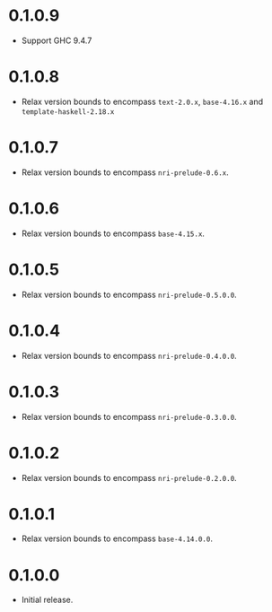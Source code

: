 # 0.1.0.9

- Support GHC 9.4.7

# 0.1.0.8

- Relax version bounds to encompass `text-2.0.x`, `base-4.16.x` and `template-haskell-2.18.x`

# 0.1.0.7

- Relax version bounds to encompass `nri-prelude-0.6.x`.

# 0.1.0.6

- Relax version bounds to encompass `base-4.15.x`.

# 0.1.0.5

- Relax version bounds to encompass `nri-prelude-0.5.0.0`.

# 0.1.0.4

- Relax version bounds to encompass `nri-prelude-0.4.0.0`.

# 0.1.0.3

- Relax version bounds to encompass `nri-prelude-0.3.0.0`.

# 0.1.0.2

- Relax version bounds to encompass `nri-prelude-0.2.0.0`.

# 0.1.0.1

- Relax version bounds to encompass `base-4.14.0.0`.

# 0.1.0.0

- Initial release.
